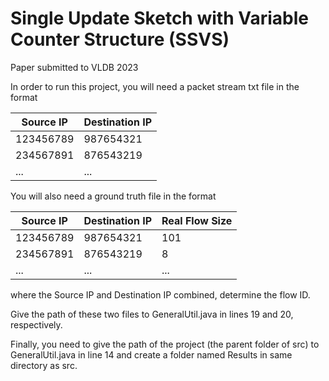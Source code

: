 # Single Update Sketch with Variable Counter Structure (SSVS)
Paper submitted to VLDB 2023

In order to run this project, you will need a packet stream txt file in the format

Source IP | Destination IP
--- | --- 
123456789 | 987654321 
234567891 | 876543219
... | ...



You will also need a ground truth file in the format

Source IP | Destination IP | Real Flow Size
--- | --- | ---
123456789 | 987654321 | 101
234567891 | 876543219 | 8
... | ... | ...

where the Source IP and Destination IP combined, determine the flow ID.

Give the path of these two files to GeneralUtil.java in lines 19 and 20, respectively.

Finally, you need to give the path of the project (the parent folder of src) to GeneralUtil.java in line 14 and create a folder named Results in same directory as src.
